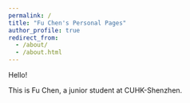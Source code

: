 ```yaml
---
permalink: /
title: "Fu Chen's Personal Pages"
author_profile: true
redirect_from: 
  - /about/
  - /about.html
---
```


Hello!

This is Fu Chen, a junior student at CUHK-Shenzhen.